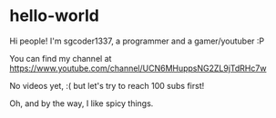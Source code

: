 # hello-world
Hi people! I'm sgcoder1337, a programmer and a gamer/youtuber :P

You can find my channel at https://www.youtube.com/channel/UCN6MHuppsNG2ZL9jTdRHc7w

No videos yet, :( but let's try to reach 100 subs first!

Oh, and by the way, I like spicy things.
